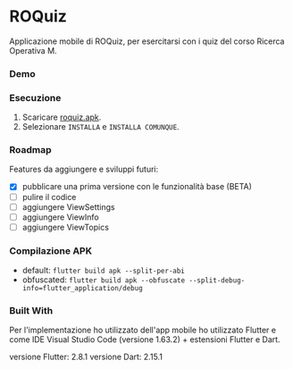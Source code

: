 # ROQuiz

Applicazione mobile di ROQuiz, per esercitarsi con i quiz del corso Ricerca Operativa M. 

### Demo

### Esecuzione
1. Scaricare [roquiz.apk](https://github.com/mikyll/ROQuiz/releases/download/v1.3-mobile_beta/roquiz.apk).
2. Selezionare ```INSTALLA``` e ```INSTALLA COMUNQUE```.

### Roadmap
Features da aggiungere e sviluppi futuri:
- [x] pubblicare una prima versione con le funzionalità base (BETA)
- [ ] pulire il codice
- [ ] aggiungere ViewSettings
- [ ] aggiungere ViewInfo
- [ ] aggiungere ViewTopics

### Compilazione APK
- default: ```flutter build apk --split-per-abi```
- obfuscated: ```flutter build apk --obfuscate --split-debug-info=flutter_application/debug```

### Built With
Per l'implementazione ho utilizzato dell'app mobile ho utilizzato Flutter e come IDE Visual Studio Code (versione 1.63.2) + estensioni Flutter e Dart.

versione Flutter: 2.8.1
versione Dart: 2.15.1
